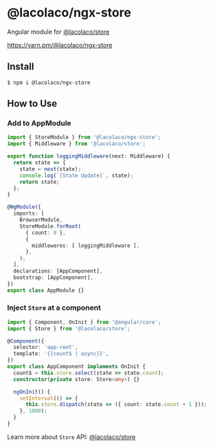 # @lacolaco/ngx-store

Angular module for [@lacolaco/store](https://github.com/lacolaco/ngx/tree/master/libs/store)

https://yarn.pm/@lacolaco/ngx-store

## Install

```
$ npm i @lacolaco/ngx-store
```

## How to Use

### Add to AppModule

```ts
import { StoreModule } from '@lacolaco/ngx-store';
import { Middleware } from '@lacolaco/store';

export function loggingMiddleware(next: Middleware) {
  return state => {
    state = next(state);
    console.log(`[State Update]`, state);
    return state;
  };
}

@NgModule({
  imports: [
    BrowserModule,
    StoreModule.forRoot(
      { count: 0 },
      { 
        middlewares: [ loggingMiddleware ],
      },
    ),
  ],
  declarations: [AppComponent],
  bootstrap: [AppComponent],
})
export class AppModule {}
```

### Inject `Store` at a component

```ts
import { Component, OnInit } from '@angular/core';
import { Store } from '@lacolaco/store';

@Component({
  selector: 'app-root',
  template: '{{count$ | async}}',
})
export class AppComponent implements OnInit {
  count$ = this.store.select(state => state.count);
  constructor(private store: Store<any>) {}

  ngOnInit() {
    setInterval(() => {
      this.store.dispatch(state => ({ count: state.count + 1 }));
    }, 1000);
  }
}
```

Learn more about `Store` API: [@lacolaco/store](https://github.com/lacolaco/ngx/tree/master/libs/store)